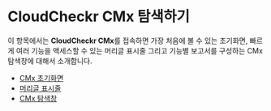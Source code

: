 # CloudCheckr CMx 탐색하기

이 항목에서는 **CloudCheckr CMx**를 접속하면 가장 처음에 볼 수 있는 초기화면, 빠르게 여러 기능을 액세스할 수 있는 머리글 표시줄 그리고 기능별 보고서를 구성하는 CMx 탐색창에 대해서 소개합니다.

* [CMx 초기화면](cmx.md)
* [머리글 표시줄](undefined.md)
* [CMx 탐색창](cmx-1.md)
